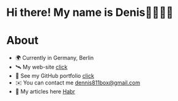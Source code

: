 # Hi there! My name is Denis👋👨🏻‍💻



# About



* 🌍 Currently in Germany, Berlin
* 🛰️ My web-site [click](https://ivanoffdennis.ru/)
* 🔧 See my GitHub portfolio [click](https://github.com/deNzik3/data_analytics_projects)
* ✉️ You can contact me  [dennis811box@gmail.com](mailto:dennis811box@gmail.com)
* 📝 My articles here [Habr](https://habr.com/ru/users/denzceo/publications/articles/)










